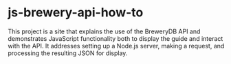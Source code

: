 # js-brewery-api-how-to
This project is a site that explains the use of the BreweryDB API and demonstrates JavaScript functionality both to display the guide and interact with the API. It addresses setting up a Node.js server, making a request, and processing the resulting JSON for display.
